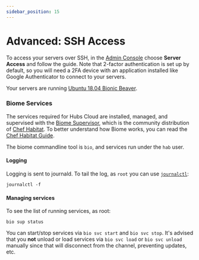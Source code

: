 ```yaml
---
sidebar_position: 15
---
```


# Advanced: SSH Access

To access your servers over SSH, in the [Admin Console](./hubs-cloud-getting-started.md) choose **Server Access** and follow the guide. Note that 2-factor authentication is set up by default, so you will need a 2FA device with an application installed like Google Authenticator to connect to your servers.

Your servers are running [Ubuntu 18.04 Bionic Beaver](http://releases.ubuntu.com/18.04/).

### Biome Services

The services required for Hubs Cloud are installed, managed, and supervised with the [Biome Supervisor](https://biome.sh/en/), which is the community distribution of [Chef Habitat](https://www.habitat.sh/). To better understand how Biome works, you can read the [Chef Habitat Guide](https://www.habitat.sh/docs/using-habitat/).

The biome commandline tool is `bio`, and services run under the `hab` user.

#### Logging

Logging is sent to journald. To tail the log, as `root` you can use [`journalctl`](https://www.freedesktop.org/software/systemd/man/journalctl.html):

```
journalctl -f
```

#### Managing services

To see the list of running services, as root:

```
bio sup status
```

You can start/stop services via `bio svc start` and `bio svc stop`. It's advised that you **not** unload or load services via `bio svc load` or `bio svc unload` manually since that will disconnect from the channel, preventing updates, etc.
